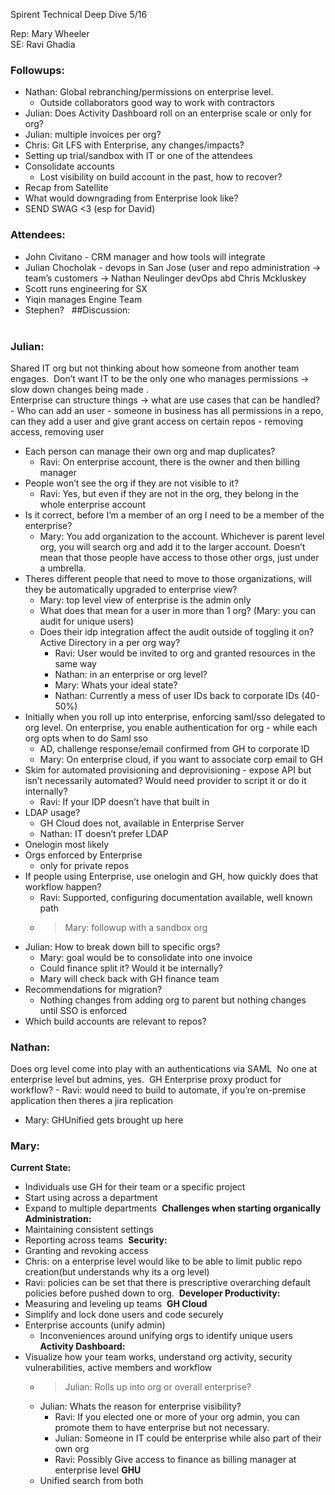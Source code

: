 Spirent Technical Deep Dive 5/16 

Rep: Mary Wheeler    
SE: Ravi Ghadia    

### Followups:     
- Nathan: Global rebranching/permissions on enterprise level. 
  - Outside collaborators good way to work with contractors 
- Julian: Does Activity Dashboard roll on an enterprise scale or only for org?
- Julian: multiple invoices per org?
- Chris: Git LFS with Enterprise, any changes/impacts?
- Setting up trial/sandbox with IT or one of the attendees
- Consolidate accounts 
  - Lost visibility on build account in the past, how to recover? 
- Recap from Satellite
- What would downgrading from Enterprise look like?
- SEND SWAG <3 (esp for David) 
​
### Attendees:    
- John Civitano - CRM manager and how tools will integrate
- Julian Chocholak - devops in San Jose (user and repo administration
-> team’s customers 
-> Nathan Neulinger devOps abd Chris Mckluskey 
- Scott runs engineering for SX 
- Yiqin manages Engine Team 
- Stephen?
​
​
##Discussion:   
​
### Julian:    
Shared IT org but not thinking about how someone from another team engages. 
​
Don’t want IT to be the only one who manages permissions -> slow down changes being made .  
​
Enterprise can structure things -> what are use cases that can be handled?    
	- Who can add an user 
		- someone in business has all permissions in a repo, can they add a user and give grant access on certain repos
	- removing access, removing user 
​
- Each person can manage their own org and map duplicates?        
  - Ravi: On enterprise account, there is the owner and then billing manager 
- People won’t see the org if they are not visible to it? 
  - Ravi: Yes, but even if they are not in the org, they belong in the whole enterprise account 
- Is it correct, before I’m a member of an org I need to be a member of the enterprise?
  - Mary: You add organization to the account. Whichever is parent level org, you will search org and add it to the larger account. Doesn’t mean that those people have access to those other orgs, just under a umbrella. 
- Theres different people that need to move to those organizations, will they be automatically upgraded to enterprise view?
  - Mary: top level view of enterprise is the admin only 
  - What does that mean for a user in more than 1 org? (Mary: you can audit for unique users)
  - Does their idp integration affect the audit outside of toggling it on? Active Directory in a per org way?
    - Ravi: User would be invited to org and granted resources in the same way
    - Nathan: in an enterprise or org level? 
    - Mary: Whats your ideal state?
    - Nathan: Currently a mess of user IDs back to corporate IDs (40-50%)
- Initially when you roll up into enterprise, enforcing saml/sso delegated to org level. On enterprise, you enable authentication for org - while each org opts when to do Saml sso 
  - AD, challenge response/email confirmed from GH to corporate ID 
  - Mary: On enterprise cloud, if you want to associate corp email to GH 
- Skim for automated provisioning and deprovisioning - expose API but isn’t necessarily automated? Would need provider to script it or do it internally?
  - Ravi: If your IDP doesn’t have that built in 
- LDAP usage?
  - GH Cloud does not, available in Enterprise Server 
  - Nathan: IT doesn’t prefer LDAP
- Onelogin most likely 
- Orgs enforced by Enterprise
  - only for private repos
- If people using Enterprise, use onelogin and GH, how quickly does that workflow happen? 
  - Ravi: Supported, configuring documentation available, well known path
  - >Mary: followup with a sandbox org
- Julian: How to break down bill to specific orgs?
  - Mary: goal would be to consolidate into one invoice
  - Could finance split it? Would it be internally?
  - Mary will check back with GH finance team
- Recommendations for migration? 
  - Nothing changes from adding org to parent but nothing changes until SSO is enforced
- Which build accounts are relevant to repos?
​
​
​
​
### Nathan:
Does org level come into play with an authentications via SAML
​
No one at enterprise level but admins, yes. 
​
GH Enterprise proxy product for workflow? 
	- Ravi: would need to build to automate, if you’re on-premise application then theres a jira replication 
  - Mary: GHUnified gets brought up here
​
​
### Mary: 
<b> Current State: </b>
​
- Individuals use GH for their team or a specific project 
- Start using across a department
- Expand to multiple departments 
​
<b> Challenges when starting organically 
Administration: </b>
- Maintaining consistent settings 
- Reporting across teams 
​
<b> Security: </b>
- Granting and revoking access 
- Chris: on a enterprise level would like to be able to limit public repo creation(but understands why its a org level) 
- Ravi: policies can be set that there is prescriptive overarching default policies before pushed down to org. 
​
<b> Developer Productivity: </b>
- Measuring and leveling up teams
​
<b> GH Cloud </b>
- Simplify and lock done users and code securely 
- Enterprise accounts (unify admin)
  - Inconveniences around unifying orgs to identify unique users 
<b> Activity Dashboard: </b> 
- Visualize how your team works, understand org activity, security vulnerabilities, active members and workflow 
  - > Julian: Rolls up into org or overall enterprise?
  - Julian: Whats the reason for enterprise visibility?
    - Ravi: If you elected one or more of your org admin, you can promote them to have enterprise but not necessary. 
    - Julian: Someone in IT could be enterprise while also part of their own org 
    - Ravi: Possibly Give access to finance as billing manager at enterprise level
<b> GHU </b>
  - Unified search from both 
